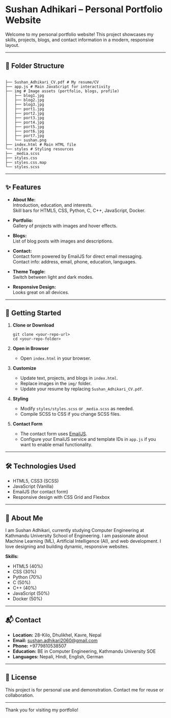 # Sushan Adhikari – Personal Portfolio Website

Welcome to my personal portfolio website! This project showcases my skills, projects, blogs, and contact information in a modern, responsive layout.

---

## 📁 Folder Structure

```text

├── Sushan_Adhikari_CV.pdf # My resume/CV
├── app.js # Main JavaScript for interactivity
├── img # Image assets (portfolio, blogs, profile)
│   ├── blog1.jpg
│   ├── blog2.jpg
│   ├── blog3.jpg
│   ├── port1.jpg
│   ├── port2.jpg
│   ├── port3.jpg
│   ├── port4.jpg
│   ├── port5.jpg
│   ├── port6.jpg
│   ├── port7.jpg
│   └── sushan.png
├── index.html # Main HTML file
└── styles # Styling resources
├── _media.scss
├── styles.css
├── styles.css.map
└── styles.scss
```

---

## ✨ Features

- **About Me:**  
  Introduction, education, and interests.  
  Skill bars for HTML5, CSS, Python, C, C++, JavaScript, Docker.

- **Portfolio:**  
  Gallery of projects with images and hover effects.

- **Blogs:**  
  List of blog posts with images and descriptions.

- **Contact:**  
  Contact form powered by EmailJS for direct email messaging.  
  Contact info: address, email, phone, education, languages.

- **Theme Toggle:**  
  Switch between light and dark modes.

- **Responsive Design:**  
  Looks great on all devices.

---

## 🚀 Getting Started

1. **Clone or Download**

   ```
   git clone <your-repo-url>
   cd <your-repo-folder>
   ```

2. **Open in Browser**

   - Open `index.html` in your browser.

3. **Customize**

   - Update text, projects, and blogs in `index.html`.
   - Replace images in the `img/` folder.
   - Update your resume by replacing `Sushan_Adhikari_CV.pdf`.

4. **Styling**

   - Modify `styles/styles.scss` or `_media.scss` as needed.
   - Compile SCSS to CSS if you change SCSS files.

5. **Contact Form**
   - The contact form uses [EmailJS](https://www.emailjs.com/).
   - Configure your EmailJS service and template IDs in `app.js` if you want to enable email functionality.

---

## 🛠️ Technologies Used

- HTML5, CSS3 (SCSS)
- JavaScript (Vanilla)
- EmailJS (for contact form)
- Responsive design with CSS Grid and Flexbox

---

## 👤 About Me

I am Sushan Adhikari, currently studying Computer Engineering at Kathmandu University School of Engineering. I am passionate about Machine Learning (ML), Artificial Intelligence (AI), and web development. I love designing and building dynamic, responsive websites.

**Skills:**

- HTML5 (40%)
- CSS (30%)
- Python (70%)
- C (50%)
- C++ (40%)
- JavaScript (50%)
- Docker (50%)

---

## 📬 Contact

- **Location:** 28-Kilo, Dhulikhel, Kavre, Nepal
- **Email:** sushan.adhikari2060@gmail.com
- **Phone:** +9779810538507
- **Education:** BE in Computer Engineering, Kathmandu University SOE
- **Languages:** Nepali, Hindi, English, German

---

## 📄 License

This project is for personal use and demonstration. Contact me for reuse or collaboration.

---

Thank you for visiting my portfolio!
